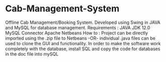 # Cab-Management-System
Offline Cab Management/Booking System. Developed using Swing in JAVA and MySQL for database management.
Requirements :
JAVA JDK 12.0 
MySQL Connector
Apache Netbeans
How to :
Project can be directly imported using the .zip file to Netbeans -OR- individual .java files can be used to clone the GUI and functionality.
In order to make the software work completely with the database, install SQL and copy the code for databases in the doc file into mySQL
